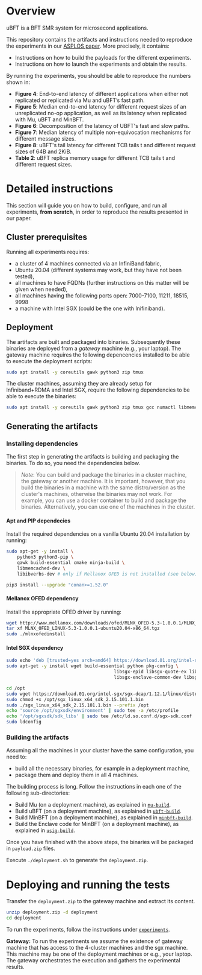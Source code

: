 # Overview
uBFT is a BFT SMR system for microsecond applications.

This repository contains the artifacts and instructions needed to reproduce the experiments in our [ASPLOS paper]().
More precisely, it contains:
* Instructions on how to build the payloads for the different experiments.
* Instructions on how to launch the experiments and obtain the results.

By running the experiments, you should be able to reproduce the numbers shown in:
* **Figure 4**: End-to-end latency of different applications when either not replicated or replicated via Mu and uBFT’s fast path.
* **Figure 5**: Median end-to-end latency for different request sizes of an unreplicated no-op application, as well as its latency when replicated with Mu, uBFT and MinBFT.
* **Figure 6**: Decomposition of the latency of UBFT's fast and slow paths.
* **Figure 7**: Median latency of multiple non-equivocation mechanisms for different message sizes.
* **Figure 8**: uBFT's tail latency for different TCB tails t and different request sizes of 64B and 2KiB.
* **Table 2**: uBFT replica memory usage for different TCB tails t and different request sizes.

# Detailed instructions

This section will guide you on how to build, configure, and run all experiments, **from scratch**, in order to reproduce the results presented in our paper.

## Cluster prerequisites

Running all experiments requires:
* a cluster of 4 machines connected via an InfiniBand fabric,
* Ubuntu 20.04 (different systems may work, but they have not been tested),
* all machines to have FQDNs (further instructions on this matter will be given when needed),
* all machines having the following ports open: 7000-7100, 11211, 18515, 9998
* a machine with Intel SGX (could be the one with Inifiniband).

## Deployment
The artifacts are built and packaged into binaries. Subsequently these binaries are deployed from a *gateway* machine (e.g., your laptop).
The gateway machine requires the following depencencies installed to be able to execute the deployment scripts:
```sh
sudo apt install -y coreutils gawk python3 zip tmux
```
The cluster machines, assuming they are already setup for Infiniband+RDMA and Intel SGX, require the following dependencies to be able to execute the binaries:
```sh
sudo apt install -y coreutils gawk python3 zip tmux gcc numactl libmemcached-dev memcached redis
```

## Generating the artifacts

### Installing dependencies
The first step in generating the artifacts is building and packaging the binaries. To do so, you need the dependencies below.
> *Note*: You can build and package the binaries in a cluster machine, the gateway or another machine. It is important, however, that you build the binaries in a machine with the same distro/version as the cluster's machines, otherwise the binaries may not work. For example, you can use a docker container to build and package the binaries. Alternatively, you can use one of the machines in the cluster.

#### Apt and PIP dependecies
Install the required dependencies on a vanilla Ubuntu 20.04 installation by running:
```sh
sudo apt-get -y install \
    python3 python3-pip \
    gawk build-essential cmake ninja-build \
    libmemcached-dev \
    libibverbs-dev # only if Mellanox OFED is not installed (see below).

pip3 install --upgrade "conan>=1.52.0"
```

#### Mellanox OFED dependency
Install the appropriate OFED driver by running:

```sh
wget http://www.mellanox.com/downloads/ofed/MLNX_OFED-5.3-1.0.0.1/MLNX_OFED_LINUX-5.3-1.0.0.1-ubuntu20.04-x86_64.tgz
tar xf MLNX_OFED_LINUX-5.3-1.0.0.1-ubuntu20.04-x86_64.tgz
sudo ./mlnxofedinstall
```

#### Intel SGX dependency
```sh
sudo echo 'deb [trusted=yes arch=amd64] https://download.01.org/intel-sgx/sgx_repo/ubuntu focal main' > /etc/apt/sources.list.d/intel-sgx.list
sudo apt-get -y install wget build-essential python pkg-config \
                                        libsgx-epid libsgx-quote-ex libsgx-dcap-ql \
                                        libsgx-enclave-common-dev libsgx-dcap-ql-dev libsgx-dcap-default-qpl-dev

cd /opt
sudo wget https://download.01.org/intel-sgx/sgx-dcap/1.12.1/linux/distro/ubuntu20.04-server/sgx_linux_x64_sdk_2.15.101.1.bin
sudo chmod +x /opt/sgx_linux_x64_sdk_2.15.101.1.bin 
sudo ./sgx_linux_x64_sdk_2.15.101.1.bin --prefix /opt
echo 'source /opt/sgxsdk/environment' | sudo tee -a /etc/profile
echo '/opt/sgxsdk/sdk_libs' | sudo tee /etc/ld.so.conf.d/sgx-sdk.conf
sudo ldconfig
```

### Building the artifacts

Assuming all the machines in your cluster have the same configuration, you need to:
* build all the necessary binaries, for example in a deployment machine,
* package them and deploy them in all 4 machines.

The building process is long. Follow the instructions in each one of the following sub-directories:
* Build Mu (on a deployment machine), as explained in [`mu-build`](mu-build/).
* Build uBFT (on a deployment machine), as explained in [`ubft-build`](ubft-build/).
* Build MinBFT (on a deployment machine), as explained in [`minbft-build`](minbft-build/).
* Build the Enclave code for MinBFT (on a deployment machine), as explained in [`usig-build`](usig-build/).

Once you have finished with the above steps, the binaries will be packaged in `payload.zip` files.

Execute `./deployment.sh` to generate the `deployment.zip`.

# Deploying and running the tests
Transfer the `deployment.zip` to the gateway machine and extract its content.
```sh
unzip deployment.zip -d deployment
cd deployment
```
To run the experiments, follow the instructions under [`experiments`](experiments/).

__Gateway:__ To run the experiments we assume the existence of gateway machine that has access to the 4-cluster machines and the sgx machine. This machine may be one of the deployment machines or e.g., your laptop. The gateway orchestrates the execution and gathers the experimental results.
